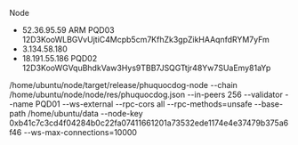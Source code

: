 Node
- 52.36.95.59 ARM PQD03 12D3KooWLBGVvUjtiC4Mcpb5cm7KfhZk3gpZikHAAqnfdRYM7yFm
- 3.134.58.180
- 18.191.55.186 PQD02 12D3KooWGVquBhdkVaw3Hys9TBB7JSQGTtjr48Yw7SUaEmy81aYp


/home/ubuntu/node/target/release/phuquocdog-node  --chain /home/ubuntu/node/node/res/phuquocdog.json --in-peers 256 --validator --name  PQD01 --ws-external --rpc-cors all --rpc-methods=unsafe --base-path /home/ubuntu/data --node-key 0xb41c7c3cd4f04284b0c22fa07411661201a73532ede1174e4e37479b375a6f46 --ws-max-connections=10000